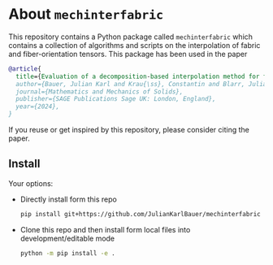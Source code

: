 # About `mechinterfabric`

This repository contains a Python package called `mechinterfabric`
which contains a collection of algorithms and scripts on
the interpolation of fabric and fiber-orientation tensors.
This package has been used in the paper

```bibtex
@article{
  title={Evaluation of a decomposition-based interpolation method for fourth-order fiber-orientation tensors: An eigensystem approach},
  author={Bauer, Julian Karl and Krau{\ss}, Constantin and Blarr, Juliane and Kinon, Philipp L. and K{\"a}rger, Luise and B{\"o}hlke, Thomas},
  journal={Mathematics and Mechanics of Solids},
  publisher={SAGE Publications Sage UK: London, England},
  year={2024},
}
```

If you reuse or get inspired by this repository, please consider citing the paper.

## Install

Your options:

- Directly install form this repo
  ```bash
  pip install git+https://github.com/JulianKarlBauer/mechinterfabric
  ```
- Clone this repo and then install form local files into development/editable mode
  ```bash
  python -m pip install -e .
  ```
